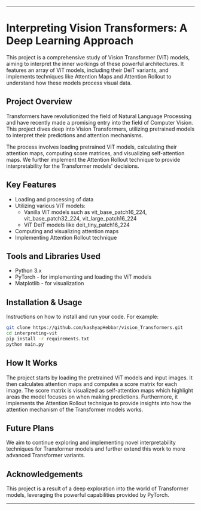 
---
# Interpreting Vision Transformers: A Deep Learning Approach

This project is a comprehensive study of Vision Transformer (ViT) models, aiming to interpret the inner workings of these powerful architectures. It features an array of ViT models, including their DeiT variants, and implements techniques like Attention Maps and Attention Rollout to understand how these models process visual data.

## Project Overview

Transformers have revolutionized the field of Natural Language Processing and have recently made a promising entry into the field of Computer Vision. This project dives deep into Vision Transformers, utilizing pretrained models to interpret their predictions and attention mechanisms.

The process involves loading pretrained ViT models, calculating their attention maps, computing score matrices, and visualizing self-attention maps. We further implement the Attention Rollout technique to provide interpretability for the Transformer models' decisions.

## Key Features

* Loading and processing of data
* Utilizing various ViT models:
  - Vanilla ViT models such as vit_base_patch16_224, vit_base_patch32_224, vit_large_patch16_224
  - ViT DeiT models like deit_tiny_patch16_224
* Computing and visualizing attention maps
* Implementing Attention Rollout technique

## Tools and Libraries Used

* Python 3.x
* PyTorch - for implementing and loading the ViT models
* Matplotlib - for visualization

## Installation & Usage

Instructions on how to install and run your code. For example:

```sh
git clone https://github.com/kashyapHebbar/vision_Transformers.git
cd interpreting-vit
pip install -r requirements.txt
python main.py
```

## How It Works

The project starts by loading the pretrained ViT models and input images. It then calculates attention maps and computes a score matrix for each image. The score matrix is visualized as self-attention maps which highlight areas the model focuses on when making predictions. Furthermore, it implements the Attention Rollout technique to provide insights into how the attention mechanism of the Transformer models works.

## Future Plans

We aim to continue exploring and implementing novel interpretability techniques for Transformer models and further extend this work to more advanced Transformer variants.

## Acknowledgements

This project is a result of a deep exploration into the world of Transformer models, leveraging the powerful capabilities provided by PyTorch.

---
